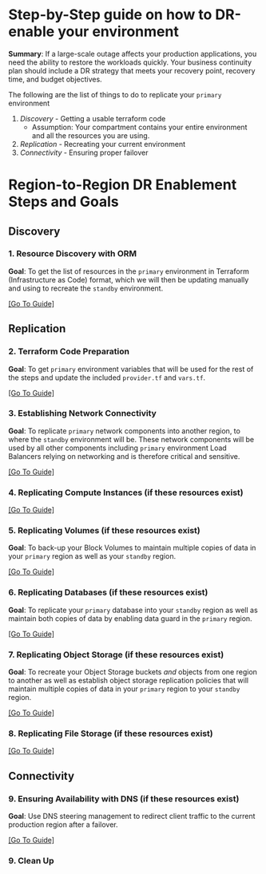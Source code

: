 # Step-by-Step guide on how to DR-enable your environment
**Summary**: If a large-scale outage affects your production applications, you need the ability to restore the workloads quickly. Your business continuity plan should include a DR strategy that meets your recovery point, recovery time, and budget objectives.

The following are the list of things to do to replicate your `primary` environment
1. _Discovery_ - Getting a usable terraform code
    - Assumption: Your compartment contains your entire environment and all the resources you are using.
2. _Replication_ - Recreating your current environment
3. _Connectivity_ - Ensuring proper failover


# Region-to-Region DR Enablement Steps and Goals
## Discovery
### 1. Resource Discovery with ORM
**Goal**: To get the list of resources in the `primary` environment in Terraform (Infrastructure as Code) format, which we will then be updating manually and using to recreate the `standby` environment.

[[Go To Guide]](./discovery/orm.md)

## Replication
### 2. Terraform Code Preparation
**Goal**: To get `primary` environment variables that will be used for the rest of the steps and update the included `provider.tf` and `vars.tf`.

[[Go To Guide]](./replication_prep/terraform_prep.md)

### 3. Establishing Network Connectivity
**Goal**: To replicate `primary` network components into another region, to where the `standby` environment will be. These network components will be used by all other components including `primary` environment Load Balancers relying on networking and is therefore critical and sensitive.

[[Go To Guide]](./network/replication.md)

### 4. Replicating Compute Instances (if these resources exist)

[[Go To Guide]](./compute/compute.md)

### 5. Replicating Volumes (if these resources exist)
**Goal**: To back-up your Block Volumes to maintain multiple copies of data in your `primary` region as well as your `standby` region.

[[Go To Guide]](./volume/volume_backup.md)

### 6. Replicating Databases (if these resources exist)
**Goal**: To replicate your `primary` database into your `standby` region as well as maintain both copies of data by enabling data guard in the `primary` region.

[[Go To Guide]](./dataguard/replicating-dataguard.md)

### 7. Replicating Object Storage (if these resources exist)
**Goal**: To recreate your Object Storage buckets _and_ objects from one region to another as well as establish object storage replication policies that will maintain multiple copies of data in your `primary` region to your `standby` region.

[[Go To Guide]](./object_storage/replication.md)


### 8. Replicating File Storage (if these resources exist)
[[Go To Guide]](./fss/replicating-filestorage.md)


## Connectivity
### 9. Ensuring Availability with DNS (if these resources exist)
**Goal**: Use DNS steering management to redirect client traffic to the current production region after a failover.

[[Go To Guide]](./dns/connectivity.md)

### 9. Clean Up
